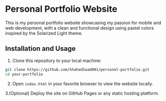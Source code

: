 # Personal Portfolio Website

This is my personal portfolio website showcasing my passion for mobile and web development, with a clean and functional design using pastel colors inspired by the Solarized Light theme.

## Installation and Usage

1. Clone this repository to your local machine:

```bash
git clone https://github.com/ShahadSaad001/personal-portfolio.git
cd your-portfolio
```

2. Open `index.html` in your favorite browser to view the website locally.

3.(Optional) Deploy the site on GitHub Pages or any static hosting platform.
